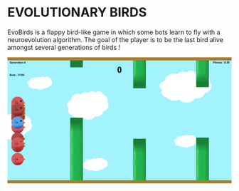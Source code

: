# EVOLUTIONARY BIRDS

EvoBirds is a flappy bird-like game in which some bots learn to fly with a neuroevolution algorithm.
The goal of the player is to be the last bird alive amongst several generations of birds !

![A screenshot](screenshot.png)